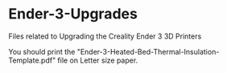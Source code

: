 # Ender-3-Upgrades
Files related to Upgrading the Creality Ender 3 3D Printers

You should print the "Ender-3-Heated-Bed-Thermal-Insulation-Template.pdf" file on Letter size paper.
